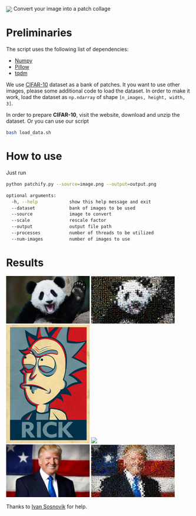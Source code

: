 <img src="src/p_logo.png" align="center">
Convert your image into a patch collage

# Preliminaries
The script uses the following list of dependencies:

* [Numpy](https://github.com/numpy/numpy)
* [Pillow](https://github.com/python-pillow/Pillow)
* [tqdm](https://github.com/noamraph/tqdm)


We use [CIFAR-10](https://www.cs.toronto.edu/~kriz/cifar.html) dataset as a bank of patches. It you want to use other images, please some additional code to load the dataset. In order to make it work, load the dataset as `np.ndarray` of shape `[n_images, height, width, 3]`.

In order to prepare **CIFAR-10**, visit the website, download and unzip the dataset. Or you can use our script

```bash
bash load_data.sh
```

# How to use
Just run 

```bash
python patchify.py --source=image.png --output=output.png
```

```bash
optional arguments:
  -h, --help            show this help message and exit
  --dataset             bank of images to be used
  --source              image to convert
  --scale               rescale factor
  --output              output file path
  --processes           number of threads to be utilized
  --num-images          number of images to use
```

# Results

<div align="left">	
	<img src="src/panda.jpg" width=45%>
	<img src="src/p_panda.png" width=45%>
</div>

<div align="left">	
	<img src="src/rick.jpg" width=45%>
	<img src="src/p_rick.png" width=45%>
</div>

<div align="left">	
	<img src="src/tramp.jpg" width=45%>
	<img src="src/p_tramp.png" width=45%>
</div>

Thanks to [Ivan Sosnovik](https://github.com/ISosnovik) for help.



